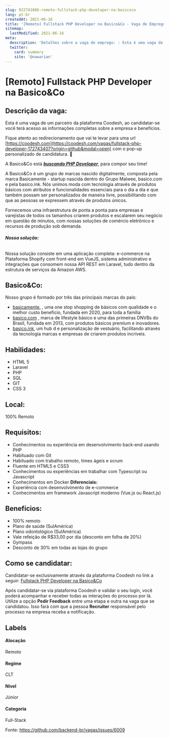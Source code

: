 ```yaml
---
slug: 922741686-remoto-fullstack-php-developer-na-basicoco
lang: pt-br
createdAt: 2021-06-16
title: '[Remoto] Fullstack PHP Developer na Basico&Co - Vaga de Emprego'
sitemap:
  lastModified: 2021-06-16
meta:
  description: 'Detalhes sobre a vaga de emprego: : Esta é uma vaga de um parceiro da plataforma Coodesh, ao candidatar-se você terá acesso as informações completas sobre a empresa e benefícios.  Fique atento ao redirecionamento que vai te levar para uma url [https://coodesh.com](https://coodesh.com/vagas/fullstack-php-developer-172743407?origin=github&modal=open) com o pop-up personalizado de candidatura. 👋 <p>A Basico&amp;Co está <strong><em><ins>buscando PHP Developer</ins></em></strong>, para compor seu time!</p> <p></p> <p>A Basico&amp;Co é um grupo de marcas nascido digitalmente, composta pela marca Basicamente - startup nascida dentro do Grupo Malwee, basico.com e pela basico.ink. Nós unimos moda com tecnologia através de produtos básicos com atributos e funcionalidades essenciais para o dia a dia e que também possam ser personalizados de maneira livre, possibilitando com que as pessoas se expressem através de produtos únicos.</p> <p></p> <p>Fornecemos uma infraestrutura de ponta a ponta para empresas e varejistas de todos os tamanhos criarem produtos e escalarem seu negócio em questão de minutos, com nossas soluções de comércio eletrônico e recursos de produção sob demanda.</p> <p></p> <h6><strong><em>Nossa solução:</em></strong></h6> <p>Nossa solução consiste em uma aplicação completa: e-commerce na Plataforma Shopify com front-end em VueJS, sistema administrativo e integrações que consomem nossa API REST em Laravel, tudo dentro da estrutura de serviços da Amazon AWS.</p>'
  twitter:
    card: summary
    site: '@nawarian'
---
```


# [Remoto] Fullstack PHP Developer na Basico&Co

## Descrição da vaga: 
Esta é uma vaga de um parceiro da plataforma Coodesh, ao candidatar-se você terá acesso as informações completas sobre a empresa e benefícios.


Fique atento ao redirecionamento que vai te levar para uma url [https://coodesh.com](https://coodesh.com/vagas/fullstack-php-developer-172743407?origin=github&modal=open) com o pop-up personalizado de candidatura. 👋
<p>A Basico&amp;Co está <strong><em><ins>buscando PHP Developer</ins></em></strong>, para compor seu time!</p>
<p></p>
<p>A Basico&amp;Co é um grupo de marcas nascido digitalmente, composta pela marca Basicamente - startup nascida dentro do Grupo Malwee, basico.com e pela basico.ink. Nós unimos moda com tecnologia através de produtos básicos com atributos e funcionalidades essenciais para o dia a dia e que também possam ser personalizados de maneira livre, possibilitando com que as pessoas se expressem através de produtos únicos.</p>
<p></p>
<p>Fornecemos uma infraestrutura de ponta a ponta para empresas e varejistas de todos os tamanhos criarem produtos e escalarem seu negócio em questão de minutos, com nossas soluções de comércio eletrônico e recursos de produção sob demanda.</p>
<p></p>
<h6><strong><em>Nossa solução:</em></strong></h6>
<p>Nossa solução consiste em uma aplicação completa: e-commerce na Plataforma Shopify com front-end em VueJS, sistema administrativo e integrações que consomem nossa API REST em Laravel, tudo dentro da estrutura de serviços da Amazon AWS.</p>

## Basico&Co: 
 <p>Nosso grupo é formado por três das principais marcas do país:</p>
<ul>
<li><a href="https://basicamente.com/" target="_blank">basicamente.</a> , uma one stop shopping de básicos com qualidade e o melhor custo beneficio, fundada em 2020, para toda a família</li>
<li><a href="https://www.basico.com/" target="_blank">basico.com</a> , marca de lifestyle básico e uma das primeiras DNVBs do Brasil, fundada em 2013, com produtos básicos premium e inovadores.</li>
<li><a href="https://basico.ink/" target="_blank">basico.ink</a>, um hub d e personalização de vestuário, facilitando através da tecnologia marcas e empresas de criarem produtos incríveis.</li>
</ul>
</p>

 ## Habilidades: 
 - HTML 5 
- Laravel 
- PHP 
- SQL 
- GIT 
- CSS 3
## Local: 
 100% Remoto
## Requisitos: 
 - Conhecimentos ou experiência em desenvolvimento back-end usando PHP 
- Habituado com Git 
- Habituado com trabalho remoto, times ágeis e scrum 
- Fluente em HTML5 e CSS3 
- Conhecimentos ou experiências em trabalhar com Typescript ou Javascript 
- Conhecimentos em Docker
**Diferenciais:** 
 - Experiência com desenvolvimento de e-commerce 
- Conhecimentos em framework Javascript moderno (Vue.js ou React.js) 
## Benefícios: 
 - 100% remoto 
- Plano de saúde (SulAmérica) 
- Plano odontológico (SulAmérica) 
- Vale refeição de R$33,00 por dia (desconto em folha de 20%) 
- Gympass 
- Desconto de 30% em todas as lojas do grupo
## Como se candidatar:
Candidatar-se exclusivamente através da plataforma Coodesh no link a seguir: [Fullstack PHP Developer na Basico&Co](https://coodesh.com/vagas/fullstack-php-developer-172743407?origin=github&modal=open)


Após candidatar-se via plataforma Coodesh e validar o seu login, você poderá acompanhar e receber todas as interações do processo por lá. Utilize a opção <b>Pedir Feedback</b> entre uma etapa e outra na vaga que se candidatou. Isso fará com que a pessoa <b>Recruiter</b> responsável pelo processo na empresa receba a notificação.
## Labels
#### Alocação
Remoto
#### Regime
CLT
#### Nível
Júnior
#### Categoria
Full-Stack

Fonte: https://github.com/backend-br/vagas/issues/6009